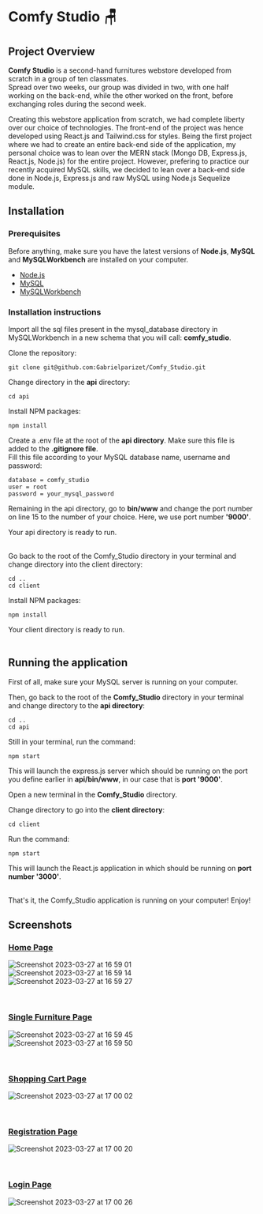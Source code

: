 <h1>Comfy Studio 🪑</h1>

<h2>Project Overview</h2>

<p>
    <strong>Comfy Studio</strong> is a second-hand furnitures webstore developed from scratch in a group of ten classmates. 
    <br>
    Spread over two weeks, our group was divided in two, with one half working on the back-end, while the other worked on the front, before exchanging roles during the second week.
</p>
<p>
    Creating this webstore application from scratch, we had complete liberty over our choice of technologies. The front-end of the project was hence developed using React.js and Tailwind.css for styles.
    Being the first project where we had to create an entire back-end side of the application, my personal choice was to lean over the MERN stack (Mongo DB, Express.js, React.js, Node.js) for the entire project. However, prefering to practice our recently acquired MySQL skills, we decided to lean over a back-end side done in Node.js, Express.js and raw MySQL using Node.js Sequelize module.   
</p>

<h2>Installation</h2>

<h3>Prerequisites</h3>

<p>
    Before anything, make sure you have the latest versions of <strong>Node.js</strong>, <strong>MySQL</strong> and <strong>MySQLWorkbench</strong> are installed on your computer.
</p>
<ul>
    <li>
        <a href="https://nodejs.org/en/download" alt="Node.js dowloads page.">Node.js</a>
    </li>
    <li>
        <a href="https://dev.mysql.com/doc/mysql-installation-excerpt/5.7/en/" alt="MySQL Installation Guide.">MySQL</a>
    </li>
    <li>
        <a href="https://dev.mysql.com/downloads/workbench/" alt="MySQLWorkbench Installation Guide">MySQLWorkbench</a>
    </li>
</ul>

<h3>Installation instructions</h3>

Import all the sql files present in the mysql_database directory in MySQLWorkbench in a new schema that you will call: <strong>comfy_studio</strong>. <br>

Clone the repository: <br>

```
git clone git@github.com:Gabrielparizet/Comfy_Studio.git
```

Change directory in the <strong>api</strong> directory: <br>

```
cd api
```

Install NPM packages:

```
npm install
```

Create a .env file at the root of the <strong>api directory</strong>. Make sure this file is added to the <strong>.gitignore file</strong>. <br>
Fill this file according to your MySQL database name, username and password:

```
database = comfy_studio
user = root
password = your_mysql_password
```

Remaining in the api directory, go to <strong>bin/www</strong> and change the port number on line 15 to the number of your choice. Here, we use port number <strong>'9000'</strong>. <br>

Your api directory is ready to run. <br><br>

Go back to the root of the Comfy_Studio directory in your terminal and change directory into the client directory: <br>

```
cd ..
cd client
```

Install NPM packages:

```
npm install
```

Your client directory is ready to run. <br><br>


<h2>Running the application</h2>

First of all, make sure your MySQL server is running on your computer. <br>

Then, go back to the root of the <strong>Comfy_Studio</strong> directory in your terminal and change directory to the <strong>api directory</strong>:

```
cd ..
cd api
```

Still in your terminal, run the command:

```
npm start
```

This will launch the express.js server which should be running on the port you define earlier in <strong>api/bin/www</strong>, in our case that is <strong>port '9000'</strong>. <br>

Open a new terminal in the <strong>Comfy_Studio</strong> directory. <br>

Change directory to go into the <strong>client directory</strong>:

```
cd client
```

Run the command:

```
npm start
```

This will launch the React.js application in which should be running on <strong>port number '3000'</strong>. <br><br>

That's it, the Comfy_Studio application is running on your computer! Enjoy!


<h2>Screenshots</h2>

<h3><ins>Home Page</ins></h3>

![Screenshot 2023-03-27 at 16 59 01](https://user-images.githubusercontent.com/114992640/227980595-9f205b82-b6e9-452b-85f5-c3256040a4cf.png)
<br>
![Screenshot 2023-03-27 at 16 59 14](https://user-images.githubusercontent.com/114992640/227980697-dcf3a12a-31af-4075-bd88-c635ce7e8aab.png)
<br>
![Screenshot 2023-03-27 at 16 59 27](https://user-images.githubusercontent.com/114992640/227980787-2c346da4-5c0d-41f8-8e8d-34d14255e616.png)

<br>

<h3><ins>Single Furniture Page</ins></h3>

![Screenshot 2023-03-27 at 16 59 45](https://user-images.githubusercontent.com/114992640/227980929-43ea1ac5-93c3-407d-b062-b14223e8070f.png)
<br>
![Screenshot 2023-03-27 at 16 59 50](https://user-images.githubusercontent.com/114992640/227981003-2cc16c4e-5d75-4b87-bc00-60663bea3618.png)

<br>

<h3><ins>Shopping Cart Page</ins></h3>

![Screenshot 2023-03-27 at 17 00 02](https://user-images.githubusercontent.com/114992640/227981086-6b40433f-9b61-4895-a9c4-39e120b08e70.png)

<br>

<h3><ins>Registration Page</ins></h3>

![Screenshot 2023-03-27 at 17 00 20](https://user-images.githubusercontent.com/114992640/227981200-cebaf53e-7b84-4525-8b76-db850053106c.png)

<br>

<h3><ins>Login Page</ins></h3>

![Screenshot 2023-03-27 at 17 00 26](https://user-images.githubusercontent.com/114992640/227981295-9127ea5a-2e42-476b-aecb-9aa381c75971.png)

